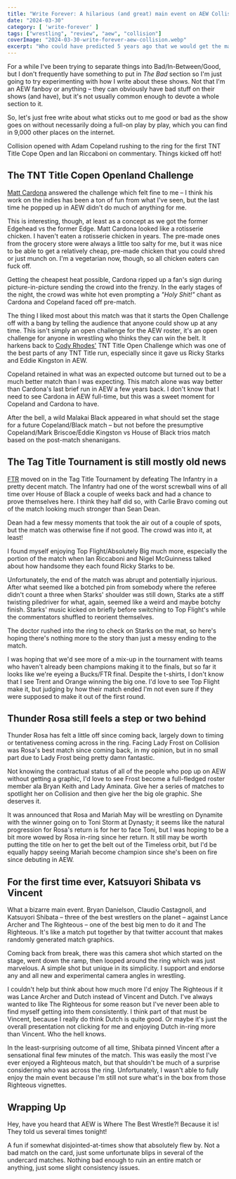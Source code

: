 ```yaml
---
title: "Write Forever: A hilarious (and great) main event on AEW Collision for March 30"
date: "2024-03-30"
category: [ 'write-forever' ]
tags: ["wrestling", "review", "aew", "collision"]
coverImage: "2024-03-30-write-forever-aew-collision.webp"
excerpt: "Who could have predicted 5 years ago that we would get the main event we got tonight? But, finally – Shibata in the same ring as Vincent on AEW Collision!"
---
```


For a while I've been trying to separate things into Bad/In-Between/Good, but I don't frequently have something to put in _The Bad_ section so I'm just going to try experimenting with how I write about these shows. Not that I'm an AEW fanboy or anything – they can obviously have bad stuff on their shows (and have), but it's not usually common enough to devote a whole section to it.

So, let's just free write about what sticks out to me good or bad as the show goes on without necessarily doing a full-on play by play, which you can find in 9,000 other places on the internet.

Collision opened with Adam Copeland rushing to the ring for the first TNT Title Cope Open and Ian Riccaboni on commentary. Things kicked off hot!

## The TNT Title Copen Openland Challenge

[Matt Cardona](/posts/2024-12-21-write-forever-aew-collision) answered the challenge which felt fine to me – I think his work on the indies has been a ton of fun from what I've seen, but the last time he popped up in AEW didn't do much of anything for me.

This is interesting, though, at least as a concept as we got the former Edgehead vs the former Edge. Matt Cardona looked like a rotisserie chicken. I haven't eaten a rotisserie chicken in years. The pre-made ones from the grocery store were always a little too salty for me, but it was nice to be able to get a relatively cheap, pre-made chicken that you could shred or just munch on. I'm a vegetarian now, though, so all chicken eaters can fuck off.

Getting the cheapest heat possible, Cardona ripped up a fan's sign during picture-in-picture sending the crowd into the frenzy. In the early stages of the night, the crowd was white hot even prompting a _"Holy Shit!"_ chant as Cardona and Copeland faced off pre-match.

The thing I liked most about this match was that it starts the Open Challenge off with a bang by telling the audience that anyone could show up at any time. This isn't simply an open challenge for the AEW roster, it's an open challenge for anyone in wrestling who thinks they can win the belt. It harkens back to [Cody Rhodes'](/posts/2019-02-23-wrestling-fans-afraid-competition) TNT Title Open Challenge which was one of the best parts of any TNT Title run, especially since it gave us Ricky Starks and Eddie Kingston in AEW.

Copeland retained in what was an expected outcome but turned out to be a much better match than I was expecting. This match alone was way better than Cardona's last brief run in AEW a few years back. I don't know that I need to see Cardona in AEW full-time, but this was a sweet moment for Copeland and Cardona to have.

After the bell, a wild Malakai Black appeared in what should set the stage for a future Copeland/Black match – but not before the presumptive Copeland/Mark Briscoe/Eddie Kingston vs House of Black trios match based on the post-match shenanigans.

## The Tag Title Tournament is still mostly old news

[FTR](/posts/2023-07-29-aew-best-episode-of-collision-yet) moved on in the Tag Title Tournament by defeating The Infantry in a pretty decent match. The Infantry had one of the worst screwball wins of all time over House of Black a couple of weeks back and had a chance to prove themselves here. I think they half did so, with Carlie Bravo coming out of the match looking much stronger than Sean Dean.

Dean had a few messy moments that took the air out of a couple of spots, but the match was otherwise fine if not good. The crowd was into it, at least!

I found myself enjoying Top Flight/Absolutely Big much more, especially the portion of the match when Ian Riccaboni and Nigel McGuinness talked about how handsome they each found Ricky Starks to be.

Unfortunately, the end of the match was abrupt and potentially injurious. After what seemed like a botched pin from somebody where the referee didn't count a three when Starks' shoulder was still down, Starks ate a stiff twisting piledriver for what, again, seemed like a weird and maybe botchy finish. Starks' music kicked on briefly before switching to Top Flight's while the commentators shuffled to reorient themselves.

The doctor rushed into the ring to check on Starks on the mat, so here's hoping there's nothing more to the story than just a messy ending to the match.

I was hoping that we'd see more of a mix-up in the tournament with teams who haven't already been champions making it to the finals, but so far it looks like we're eyeing a Bucks/FTR final. Despite the t-shirts, I don't know that I see Trent and Orange winning the big one. I'd love to see Top Flight make it, but judging by how their match ended I'm not even sure if they were supposed to make it out of the first round.

## Thunder Rosa still feels a step or two behind

Thunder Rosa has felt a little off since coming back, largely down to timing or tentativeness coming across in the ring. Facing Lady Frost on Collision was Rosa's best match since coming back, in my opinion, but in no small part due to Lady Frost being pretty damn fantastic.

Not knowing the contractual status of all of the people who pop up on AEW without getting a graphic, I'd love to see Frost become a full-fledged roster member ala Bryan Keith and Lady Aminata. Give her a series of matches to spotlight her on Collision and then give her the big ole graphic. She deserves it.

It was announced that Rosa and Mariah May will be wrestling on Dynamite with the winner going on to Toni Storm at Dynasty; it seems like the natural progression for Rosa's return is for her to face Toni, but I was hoping to be a bit more wowed by Rosa in-ring since her return. It still may be worth putting the title on her to get the belt out of the Timeless orbit, but I'd be equally happy seeing Mariah become champion since she's been on fire since debuting in AEW.

## For the first time ever, Katsuyori Shibata vs Vincent

What a bizarre main event. Bryan Danielson, Claudio Castagnoli, and Katsuyori Shibata – three of the best wrestlers on the planet – against Lance Archer and The Righteous – one of the best big men to do it and The Righteous. It's like a match put together by that twitter account that makes randomly generated match graphics.

Coming back from break, there was this camera shot which started on the stage, went down the ramp, then looped around the ring which was just marvelous. A simple shot but unique in its simplicity. I support and endorse any and all new and experimental camera angles in wrestling.

I couldn't help but think about how much more I'd enjoy The Righteous if it was Lance Archer and Dutch instead of Vincent and Dutch. I've always wanted to like The Righteous for some reason but I've never been able to find myself getting into them consistently. I think part of that must be Vincent, because I really do think Dutch is quite good. Or maybe it's just the overall presentation not clicking for me and enjoying Dutch in-ring more than Vincent. Who the hell knows.

In the least-surprising outcome of all time, Shibata pinned Vincent after a sensational final few minutes of the match. This was easily the most I've ever enjoyed a Righteous match, but that shouldn't be much of a surprise considering who was across the ring. Unfortunately, I wasn't able to fully enjoy the main event because I'm still not sure what's in the box from those Righteous vignettes. 

## Wrapping Up

Hey, have you heard that AEW is Where The Best Wrestle?! Because it is! They told us several times tonight!

A fun if somewhat disjointed-at-times show that absolutely flew by. Not a bad match on the card, just some unfortunate blips in several of the undercard matches. Nothing bad enough to ruin an entire match or anything, just some slight consistency issues.